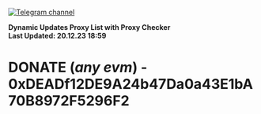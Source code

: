 [![Telegram channel](https://img.shields.io/endpoint?url=https://runkit.io/damiankrawczyk/telegram-badge/branches/master?url=https://t.me/n4z4v0d)](https://t.me/n4z4v0d) 

**Dynamic Updates Proxy List with Proxy Checker**  
**Last Updated: 20.12.23 18:59**

# DONATE (_any evm_) - 0xDEADf12DE9A24b47Da0a43E1bA70B8972F5296F2
